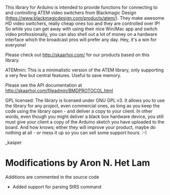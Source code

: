 This library for Arduino is intended to provide functions for connecting to and controlling ATEM video switchers from Blackmagic Design (https://www.blackmagicdesign.com/products/atem/). They make awesome HD video switchers, really cheap ones too and they are controlled over IP! So while you can get away with using their nice Win/Mac app and switch video professionally, you can also shell out a lot of money on a hardware interface which the broadcast pros will prefer any day. Hey, it's a win for everyone!

Please check out http://skaarhoj.com/ for our products based on this library.

ATEMmin: This is a minimalistic version of the ATEM library, only supporting a very few but central features. Useful to save memory.

Please see the API documentation at http://skaarhoj.com/fileadmin/BMDPROTOCOL.html

GPL licensed:
The library is licensed under GNU GPL v3. It allows you to use the library for any project, even commercial ones, as long as you keep the code using the library open - and deliver a copy to your client. In other words, even though you might deliver a black box hardware device, you still must give your client a copy of the Arduino sketch you have uploaded to the board. And how knows; either they will improve your product, maybe do nothing at all - or mess it up so you can sell some support hours. :-)


_kasper

# Modifications by Aron N. Het Lam
Additions are commented in the source code

- Added support for parsing StRS command
